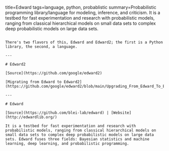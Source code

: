 title=Edward
tags=language, python, probablistic
summary=Probabilistic programming library/language for modeling, inference, and criticism. It is a testbed for fast experimentation and research with probabilistic models, ranging from classical hierarchical models on small data sets to complex deep probabilistic models on large data sets.
~~~~~~

There's two flavors of this, Edward and Edward2; the first is a Python library, the second, a language.

---

# Edward2

[Source](https://github.com/google/edward2)

[Migrating from Edward to Edward2](https://github.com/google/edward2/blob/main/Upgrading_From_Edward_To_Edward2.md)

---

# Edward

[Source](https://github.com/blei-lab/edward) | [Website](http://edwardlib.org/)

It is a testbed for fast experimentation and research with probabilistic models, ranging from classical hierarchical models on small data sets to complex deep probabilistic models on large data sets. Edward fuses three fields: Bayesian statistics and machine learning, deep learning, and probabilistic programming.

